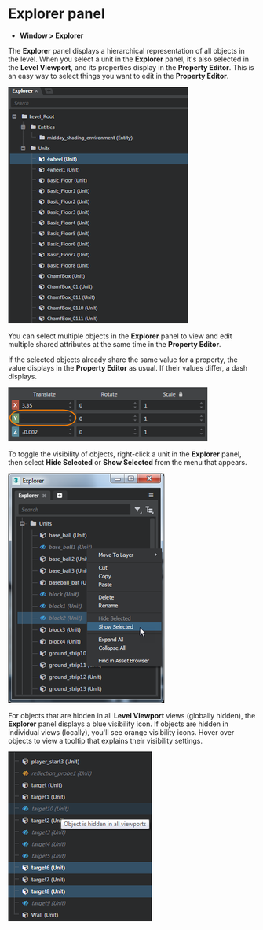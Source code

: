 ﻿# Explorer panel

*	**Window > Explorer**

The **Explorer** panel displays a hierarchical representation of all objects in the level.  When you select a unit in the **Explorer** panel, it's also selected in the **Level Viewport**, and its properties display in the **Property Editor**. This is an easy way to select things you want to edit in the **Property Editor**.

![](../../images/level_explorer.png)

You can select multiple objects in the **Explorer** panel to view and edit multiple shared attributes at the same time in the **Property Editor**.

If the selected objects already share the same value for a property, the value displays in the **Property Editor** as usual. If their values differ, a dash displays.

![](../../images/different_setting.png)

To toggle the visibility of objects, right-click a unit in the **Explorer** panel, then select **Hide Selected** or **Show Selected** from the menu that appears.

![](../../images/level_explorer_hide.png)

For objects that are hidden in all **Level Viewport** views (globally hidden), the **Explorer** panel displays a blue visibility icon. If objects are hidden in individual views (locally), you'll see orange visibility icons. Hover over objects to view a tooltip that explains their visibility settings.

![](../../images/explorer_visibility.png)
